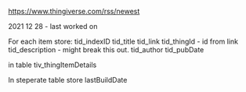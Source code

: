 https://www.thingiverse.com/rss/newest

2021 12 28 - last worked on


For each item store:
tid_indexID
tid_title
tid_link
tid_thingId - id from link
tid_description - might break this out.
tid_author
tid_pubDate

in table tiv_thingItemDetails


In steperate table store 
lastBuildDate


